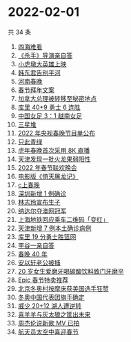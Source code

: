 # 2022-02-01

共 34 条

<!-- BEGIN -->
<!-- 最后更新时间 Tue Feb 01 2022 19:11:13 GMT+0800 (China Standard Time) -->

1. [四海难看](https://www.zhihu.com/search?q=四海)
1. [《杀手》导演亲自答](https://www.zhihu.com/search?q=这个杀手不太冷静)
1. [小虎墩大英雄上映](https://www.zhihu.com/search?q=小虎墩大英雄)
1. [韩东君告别平河](https://www.zhihu.com/search?q=长津湖)
1. [河南春晚](https://www.zhihu.com/search?q=河南春晚)
1. [春节拜年文案](https://www.zhihu.com/search?q=拜年文案)
1. [加拿大总理被转移至秘密地点](https://www.zhihu.com/search?q=加拿大总理)
1. [库里 40+9 勇士 6 连胜](https://www.zhihu.com/search?q=勇士)
1. [中国女足 3：1 越南女足](https://www.zhihu.com/search?q=中国女足)
1. [三星堆](https://www.zhihu.com/search?q=三星堆)
1. [2022 年央视春晚节目单公布](https://www.zhihu.com/search?q=春晚节目单)
1. [只此青绿](https://www.zhihu.com/search?q=只此青绿)
1. [虎年春晚首次采用 8K 直播](https://www.zhihu.com/search?q=春晚8k直播)
1. [天津发现一批火龙果弱阳性](https://www.zhihu.com/search?q=火龙果弱阳性)
1. [2022 年春节联欢晚会](https://www.zhihu.com/search?q=2022年央视春晚)
1. [电影版《倚天屠龙记》](https://www.zhihu.com/search?q=倚天屠龙记)
1. [c上春晚](https://www.zhihu.com/search?q=三星堆)
1. [深圳新增 1 例确诊](https://www.zhihu.com/search?q=深圳疫情)
1. [林志玲宣布生子](https://www.zhihu.com/search?q=林志玲)
1. [纳达尔夺澳网冠军](https://www.zhihu.com/search?q=纳达尔)
1. [上海地铁回应乘车二维码「变红」](https://www.zhihu.com/search?q=上海地铁二维码)
1. [天津新增 7 例本土确诊病例](https://www.zhihu.com/search?q=天津疫情)
1. [库里 19 分勇士胜篮网](https://www.zhihu.com/search?q=勇士)
1. [李谷一亲自答](https://www.zhihu.com/search?q=李谷一)
1. [春晚 40 年](https://www.zhihu.com/search?q=春晚40年)
1. [安以轩老公被捕](https://www.zhihu.com/search?q=安以轩老公)
1. [20 岁女生爱磨牙喝碳酸饮料致门牙磨平](https://www.zhihu.com/search?q=碳酸饮料)
1. [Epic 春节特卖推荐](https://www.zhihu.com/search?q=Epic)
1. [北京冬奥村按摩床获美国选手狂赞](https://www.zhihu.com/search?q=北京冬奥村)
1. [冬奥中国代表团旗手确定](https://www.zhihu.com/search?q=冬奥会旗手)
1. [威少 20+12 湖人遭逆转](https://www.zhihu.com/search?q=湖人)
1. [喜羊羊与灰太狼之筐出未来](https://www.zhihu.com/search?q=喜羊羊与灰太狼)
1. [周杰伦说新歌 MV 已拍](https://www.zhihu.com/search?q=周杰伦新歌)
1. [航天员太空中喜迎春节](https://www.zhihu.com/search?q=航天员太空过年)

<!-- END -->
